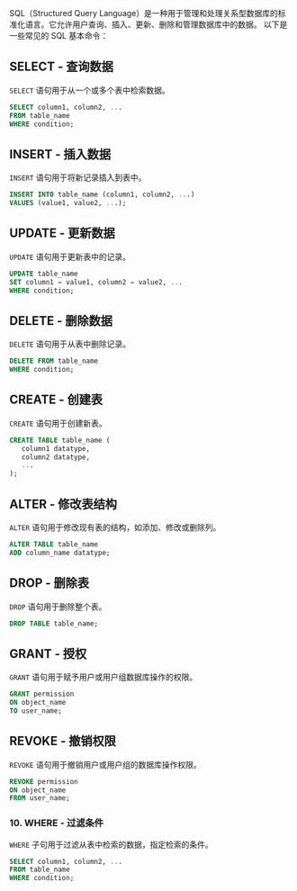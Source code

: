 SQL（Structured Query Language）是一种用于管理和处理关系型数据库的标准化语言。它允许用户查询、插入、更新、删除和管理数据库中的数据。
以下是一些常见的 SQL 基本命令：
## SELECT - 查询数据
   `SELECT` 语句用于从一个或多个表中检索数据。
   ```sql
   SELECT column1, column2, ...
   FROM table_name
   WHERE condition;
   ```
## INSERT - 插入数据
   `INSERT` 语句用于将新记录插入到表中。
   ```sql
   INSERT INTO table_name (column1, column2, ...)
   VALUES (value1, value2, ...);
   ```
## UPDATE - 更新数据
   `UPDATE` 语句用于更新表中的记录。
   ```sql
   UPDATE table_name
   SET column1 = value1, column2 = value2, ...
   WHERE condition;
   ```

## DELETE - 删除数据
   `DELETE` 语句用于从表中删除记录。
   ```sql
   DELETE FROM table_name
   WHERE condition;
   ```
## CREATE - 创建表
   `CREATE` 语句用于创建新表。
   ```sql
   CREATE TABLE table_name (
      column1 datatype,
      column2 datatype,
      ...
   );
   ```
## ALTER - 修改表结构
   `ALTER` 语句用于修改现有表的结构，如添加、修改或删除列。
   ```sql
   ALTER TABLE table_name
   ADD column_name datatype;
   ```
## DROP - 删除表
   `DROP` 语句用于删除整个表。
   ```sql
   DROP TABLE table_name;
   ```
## GRANT - 授权
   `GRANT` 语句用于赋予用户或用户组数据库操作的权限。
   ```sql
   GRANT permission
   ON object_name
   TO user_name;
   ```
## REVOKE - 撤销权限
   `REVOKE` 语句用于撤销用户或用户组的数据库操作权限。
   ```sql
   REVOKE permission
   ON object_name
   FROM user_name;
   ```
### 10. **WHERE - 过滤条件**
`WHERE` 子句用于过滤从表中检索的数据，指定检索的条件。
```sql
SELECT column1, column2, ...
FROM table_name
WHERE condition;
```
